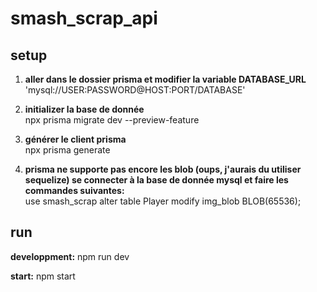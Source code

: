 # smash_scrap_api

## setup

1. **aller dans le dossier prisma et modifier la variable DATABASE_URL** \
   'mysql://USER:PASSWORD@HOST:PORT/DATABASE'

2. **initializer la base de donnée** \
   npx prisma migrate dev --preview-feature

3. **générer le client prisma** \
   npx prisma generate

4. **prisma ne supporte pas encore les blob (oups, j'aurais du utiliser sequelize) se connecter à la base de donnée mysql et faire les commandes suivantes:** \
   use smash_scrap
   alter table Player modify img_blob BLOB(65536);

## run

**developpment:**
npm run dev

**start:**
npm start
